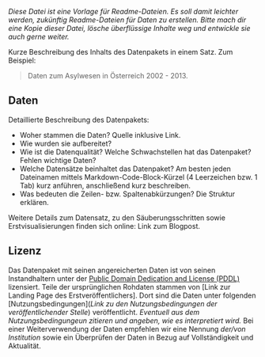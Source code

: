 *Diese Datei ist eine Vorlage für Readme-Dateien. Es soll damit leichter werden, zukünftig Readme-Dateien für Daten zu erstellen. Bitte mach dir eine Kopie dieser Datei, lösche überflüssige Inhalte weg und entwickle sie auch gerne weiter.*


Kurze Beschreibung des Inhalts des Datenpakets in einem Satz. Zum Beispiel: 
> Daten zum Asylwesen in Österreich 2002 - 2013. 


## Daten

Detaillierte Beschreibung des Datenpakets: 
* Woher stammen die Daten? Quelle inklusive Link.
* Wie wurden sie aufbereitet? 
* Wie ist die Datenqualität? Welche Schwachstellen hat das Datenpaket? Fehlen wichtige Daten?
* Welche Datensätze beinhaltet das Datenpaket? Am besten jeden Dateinamen mittels Markdown-Code-Block-Kürzel (4 Leerzeichen bzw. 1 Tab) kurz anführen, anschließend kurz beschreiben.
* Was bedeuten die Zeilen- bzw. Spaltenabkürzungen? Die Struktur erklären. 

Weitere Details zum Datensatz, zu den Säuberungsschritten sowie Erstvisualisierungen finden sich online: Link zum Blogpost.


## Lizenz

Das Datenpaket mit seinen angereicherten Daten ist von seinen Instandhaltern unter der [Public Domain Dedication and License (PDDL)](http://opendatacommons.org/licenses/pddl/1.0/) lizensiert.
Teile der ursprünglichen Rohdaten stammen von [Link zur Landing Page des Erstveröffentlichers]. Dort sind die Daten unter folgenden [Nutzungsbedingungen](*Link zu den Nutzungsbedingungen der veröffentlichender Stelle*) veröffentlicht. *Eventuell aus dem Nutzungsbedingungeun zitieren und angeben, wie es interpretiert wird.* Bei einer Weiterverwendung der Daten empfehlen wir eine Nennung *der/von Institution* sowie ein Überprüfen der Daten in Bezug auf Vollständigkeit und Aktualität. 
